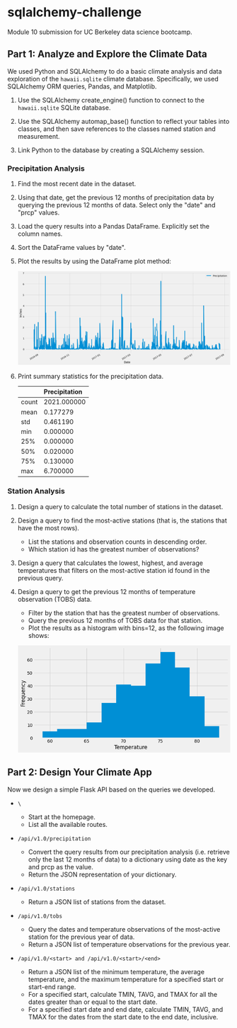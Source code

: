 # sqlalchemy-challenge
Module 10 submission for UC Berkeley data science bootcamp.

## Part 1: Analyze and Explore the Climate Data
We used Python and SQLAlchemy to do a basic climate analysis and data exploration of the `hawaii.sqlite` climate database. Specifically, we used SQLAlchemy ORM queries, Pandas, and Matplotlib.

1. Use the SQLAlchemy create_engine() function to connect to the `hawaii.sqlite` SQLite database.

2. Use the SQLAlchemy automap_base() function to reflect your tables into classes, and then save references to the classes named station and measurement.

3. Link Python to the database by creating a SQLAlchemy session.

### Precipitation Analysis

1. Find the most recent date in the dataset.

2. Using that date, get the previous 12 months of precipitation data by querying the previous 12 months of data. Select only the "date" and "prcp" values.

3. Load the query results into a Pandas DataFrame. Explicitly set the column names.

4. Sort the DataFrame values by "date".

5. Plot the results by using the DataFrame plot method:

    ![Precipitation Plot](output/prcp_plot.png)

6. Print summary statistics for the precipitation data.

    || Precipitation |
    |---|---|
    | count | 2021.000000 |
    | mean | 0.177279 |
    | std | 0.461190 |
    | min | 0.000000 |
    | 25% | 0.000000 |
    | 50% | 0.020000 |
    | 75% | 0.130000 |
    | max | 6.700000 | 

### Station Analysis

1. Design a query to calculate the total number of stations in the dataset.

2. Design a query to find the most-active stations (that is, the stations that have the most rows).
    - List the stations and observation counts in descending order.
    - Which station id has the greatest number of observations?

3. Design a query that calculates the lowest, highest, and average temperatures that filters on the most-active station id found in the previous query.

4. Design a query to get the previous 12 months of temperature observation (TOBS) data.
    - Filter by the station that has the greatest number of observations.
    - Query the previous 12 months of TOBS data for that station.
    - Plot the results as a histogram with bins=12, as the following image shows:

    ![Temperature Plot](output/tobs_hist.png)

## Part 2: Design Your Climate App
Now we design a simple Flask API based on the queries we developed.

- `\`
    - Start at the homepage.
    - List all the available routes.

- `/api/v1.0/precipitation`
    - Convert the query results from our precipitation analysis (i.e. retrieve only the last 12 months of data) to a dictionary using date as the key and prcp as the value.
    - Return the JSON representation of your dictionary.

- `/api/v1.0/stations`
    - Return a JSON list of stations from the dataset.

- `/api/v1.0/tobs`
    - Query the dates and temperature observations of the most-active station for the previous year of data.
    - Return a JSON list of temperature observations for the previous year.

- `/api/v1.0/<start> and /api/v1.0/<start>/<end>`
    - Return a JSON list of the minimum temperature, the average temperature, and the maximum temperature for a specified start or start-end range.
    - For a specified start, calculate TMIN, TAVG, and TMAX for all the dates greater than or equal to the start date.
    - For a specified start date and end date, calculate TMIN, TAVG, and TMAX for the dates from the start date to the end date, inclusive.